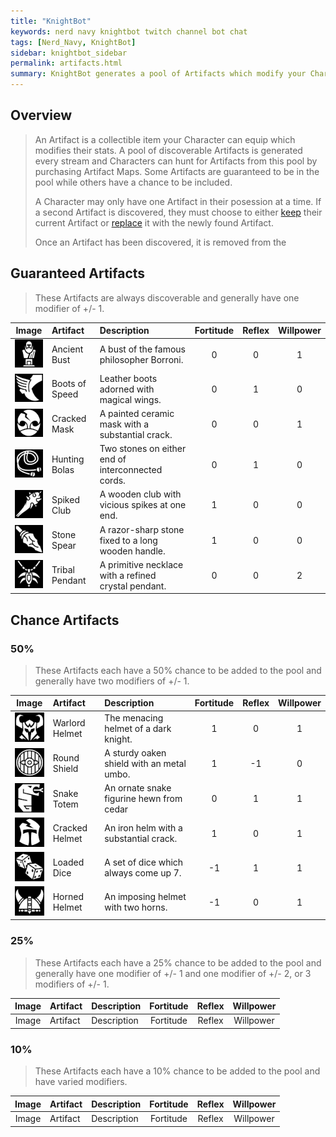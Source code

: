 ```yaml
---
title: "KnightBot"
keywords: nerd navy knightbot twitch channel bot chat
tags: [Nerd_Navy, KnightBot]
sidebar: knightbot_sidebar
permalink: artifacts.html
summary: KnightBot generates a pool of Artifacts which modify your Character's stats. Characters can hunt for these Artifacts using the Artifact Map redemption.
---
```


## Overview
> An Artifact is a collectible item your Character can equip which modifies their stats. A pool of discoverable Artifacts is generated every stream and Characters can hunt for Artifacts from this pool by purchasing Artifact Maps. Some Artifacts are guaranteed to be in the pool while others have a chance to be included.
>
> A Character may only have one Artifact in their posession at a time. If a second Artifact is discovered, they must choose to either [keep](/commands.html#keeparchetype-1) their current Artifact or [replace](/commands.html#replaceartifact-1) it with the newly found Artifact.
>
> Once an Artifact has been discovered, it is removed from the

## Guaranteed Artifacts

> These Artifacts are always discoverable and generally have one modifier of +/- 1.

| Image | Artifact | Description | Fortitude | Reflex | Willpower |
|:-----:|:-------- |:----------- |:---------:|:------:|:---------:| 
| ![Ancient Bust](https://github.com/NonMajorNerd/nonmajornerd.github.io/blob/main/_assets/GFX/KB/Artifacts/philosopher-bust.png?raw=true) | Ancient Bust | A bust of the famous philosopher Borroni. | 0 | 0 | 1 |
| ![Boots of Speed](https://github.com/NonMajorNerd/nonmajornerd.github.io/blob/main/_assets/GFX/KB/Artifacts/wingfoot.png?raw=true) | Boots of Speed | Leather boots adorned with magical wings. | 0 | 1 | 0 |
| ![Cracked Mask](https://github.com/NonMajorNerd/nonmajornerd.github.io/blob/main/_assets/GFX/KB/Artifacts/cracked-mask.png?raw=true)  | Cracked Mask | A painted ceramic mask with a substantial crack. | 0 | 0 | 1 |
| ![Hunting Bolas](https://github.com/NonMajorNerd/nonmajornerd.github.io/blob/main/_assets/GFX/KB/Artifacts/hunting-bolas.png?raw=true)  | Hunting Bolas | Two stones on either end of interconnected cords. | 0 | 1 | 0 |
| ![Spiked Club](https://github.com/NonMajorNerd/nonmajornerd.github.io/blob/main/_assets/GFX/KB/Artifacts/spiked-club.png?raw=true)  | Spiked Club | A wooden club with vicious spikes at one end. | 1 | 0 | 0 |
| ![Stone Spear](https://github.com/NonMajorNerd/nonmajornerd.github.io/blob/main/_assets/GFX/KB/Artifacts/stone-spear.png?raw=true)  | Stone Spear | A razor-sharp stone fixed to a long wooden handle. | 1 | 0 | 0 |
| ![Tribal Pendant](https://github.com/NonMajorNerd/nonmajornerd.github.io/blob/main/_assets/GFX/KB/Artifacts/tribal-pendant.png?raw=true)  | Tribal Pendant | A primitive necklace with a refined crystal pendant. | 0 | 0 | 2 |

## Chance Artifacts

### 50%

> These Artifacts each have a 50% chance to be added to the pool and generally have two modifiers of +/- 1.

| Image | Artifact | Description | Fortitude | Reflex | Willpower |
|:-----:|:-------- |:----------- |:---------:|:------:|:---------:| 
| ![Warlord Helmet](https://github.com/NonMajorNerd/nonmajornerd.github.io/blob/main/_assets/GFX/KB/Artifacts/warlord-helmet.png?raw=true) | Warlord Helmet | The menacing helmet of a dark knight. | 1 | 0 | 1 |
| ![Round Shield](https://github.com/NonMajorNerd/nonmajornerd.github.io/blob/main/_assets/GFX/KB/Artifacts/wooden-shield.png?raw=true) | Round Shield | A sturdy oaken shield with an metal umbo. | 1 | -1 | 0 |
| ![Snake Totem](https://github.com/NonMajorNerd/nonmajornerd.github.io/blob/main/_assets/GFX/KB/Artifacts/snake-totem.png?raw=true) | Snake Totem | An ornate snake figurine hewn from cedar | 0 | 1 | 1 |
| ![Cracked Helmet](https://github.com/NonMajorNerd/nonmajornerd.github.io/blob/main/_assets/GFX/KB/Artifacts/cracked-helm.png?raw=true) | Cracked Helmet | An iron helm with a substantial crack. | 1 | 0 | 1 |
| ![Loaded Dice](https://github.com/NonMajorNerd/nonmajornerd.github.io/blob/main/_assets/GFX/KB/Artifacts/loaded-dice.png?raw=true) | Loaded Dice | A set of dice which always come up 7. | -1 | 1 | 1 |
| ![Horned Helmet](https://github.com/NonMajorNerd/nonmajornerd.github.io/blob/main/_assets/GFX/KB/Artifacts/horned-helmet.png?raw=true) | Horned Helmet | An imposing helmet with two horns. | -1 | 0 | 1 |


### 25% 
	
> These Artifacts each have a 25% chance to be added to the pool and generally have one modifier of +/- 1 and one modifier of +/- 2, or 3 modifiers of +/- 1.

| Image | Artifact | Description | Fortitude | Reflex | Willpower |
|:-----:|:-------- |:----------- |:---------:|:------:|:---------:| 
| Image | Artifact | Description | Fortitude | Reflex | Willpower |

### 10%

> These Artifacts each have a 10% chance to be added to the pool and have varied modifiers.


| Image | Artifact | Description | Fortitude | Reflex | Willpower |
|:-----:|:-------- |:----------- |:---------:|:------:|:---------:| 
| Image | Artifact | Description | Fortitude | Reflex | Willpower |